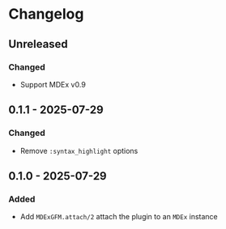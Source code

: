 # Changelog

## Unreleased

### Changed
- Support MDEx v0.9

## 0.1.1 - 2025-07-29

### Changed
- Remove `:syntax_highlight` options

## 0.1.0 - 2025-07-29

### Added
- Add `MDExGFM.attach/2` attach the plugin to an `MDEx` instance
